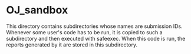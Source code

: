 # OJ_sandbox

This directory contains subdirectories whose names are submission IDs. Whenever some user's code has to be run, it is copied to such a subdirectory and then executed with safeexec. When this code is run, the reports generated by it are stored in this subdirectory.
